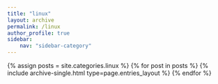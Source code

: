 ```yaml
---
title: "linux"
layout: archive
permalink: /linux
author_profile: true
sidebar:
    nav: "sidebar-category"
---
```



{% assign posts = site.categories.linux %}
{% for post in posts %} {% include archive-single.html type=page.entries_layout %} {% endfor %}